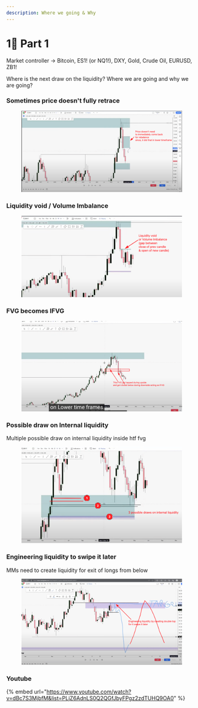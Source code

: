 ```yaml
---
description: Where we going & Why
---
```


# 1⃣ Part 1

Market controller → Bitcoin, ES1! (or NQ1!), DXY, Gold, Crude Oil, EURUSD, ZB1!&#x20;

Where is the next draw on the liquidity? Where we are going and why we are going?

### Sometimes price doesn't fully retrace

<figure><img src="../.gitbook/assets/image (3).png" alt=""><figcaption></figcaption></figure>

### Liquidity void / Volume Imbalance

<figure><img src="../.gitbook/assets/image (4).png" alt=""><figcaption></figcaption></figure>

### FVG becomes IFVG

<figure><img src="../.gitbook/assets/image (1).png" alt=""><figcaption></figcaption></figure>

### Possible draw on Internal liquidity

Multiple possible draw on internal liquidity inside htf fvg

<figure><img src="../.gitbook/assets/image (2).png" alt=""><figcaption></figcaption></figure>

### Engineering liquidity to swipe it later

MMs need to create liquidity for exit of longs from below

<figure><img src="../.gitbook/assets/image.png" alt=""><figcaption></figcaption></figure>

### Youtube

{% embed url="https://www.youtube.com/watch?v=dBc7S3MjbfM&list=PLjZ6AdnLS0Q2QGfJbyFPgz2zdTUHQ9OA0" %}
